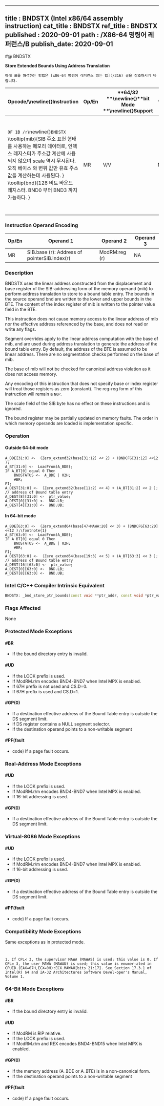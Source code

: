 ----------------------------
title : BNDSTX (Intel x86/64 assembly instruction)
cat_title : BNDSTX
ref_title : BNDSTX
published : 2020-09-01
path : /X86-64 명령어 레퍼런스/B
publish_date: 2020-09-01
----------------------------


#@ BNDSTX

**Store Extended Bounds Using Address Translation**

```lec-info
아래 표를 해석하는 방법은 [x86-64 명령어 레퍼런스 읽는 법](/316) 글을 참조하시기 바랍니다.
```

|**Opcode/**\newline{}**Instruction**|**Op/En**|**64/32 **\newline{}**bit Mode **\newline{}**Support**|**CPUID **\newline{}**Feature **\newline{}**Flag**|**Description**|
|------------------------------------|---------|------------------------------------------------------|--------------------------------------------------|---------------|
|`0F 1B /r`\newline{}`BNDSTX` \tooltip{mib}{SIB 주소 표현 형태를 사용하는 메모리 데이터로, 인덱스 레지스터가 주소값 계산에 사용되지 않으며 scale 역시 무시된다. 오직 베이스 와 변위 값만 유효 주소값을 계산하는데 사용된다. } \tooltip{bnd}{128 비트 바운드 레지스터. BND0 부터 BND3 까지 가능하다. } |MR|V/V|MPX|Store the bounds in bnd and the pointer value in the index regis-ter of mib to a bound table entry (BTE) with address translation using the base of mib.|
### Instruction Operand Encoding


|Op/En|Operand 1|Operand 2|Operand 3|
|-----|---------|---------|---------|
|MR|SIB.base (r): Address of pointerSIB.index(r)|ModRM:reg (r)|NA|
### Description


BNDSTX uses the linear address constructed from the displacement and base register of the SIB-addressing form of the memory operand (mib) to perform address translation to store to a bound table entry. The bounds in the source operand bnd are written to the lower and upper bounds in the BTE. The content of the index register of mib is written to the pointer value field in the BTE. 

This instruction does not cause memory access to the linear address of mib nor the effective address referenced by the base, and does not read or write any flags. 

Segment overrides apply to the linear address computation with the base of mib, and are used during address translation to generate the address of the bound table entry. By default, the address of the BTE is assumed to be linear address. There are no segmentation checks performed on the base of mib. 

The base of mib will not be checked for canonical address violation as it does not access memory. 

Any encoding of this instruction that does not specify base or index register will treat those registers as zero (constant). The reg-reg form of this instruction will remain a `NOP`.

The scale field of the SIB byte has no effect on these instructions and is ignored.

The bound register may be partially updated on memory faults. The order in which memory operands are loaded is implementation specific.


### Operation
#### Outside 64-bit mode
```info-verb
A_BDE[31:0] <-  (Zero_extend32(base[31:12] << 2) + (BNDCFG[31:12] <<12 );
A_BT[31:0] <-  LoadFrom(A_BDE);
IF A_BT[0] equal 0 Then
    BNDSTATUS <-  A_BDE | 02H; 
    #BR; 
FI;
A_DEST[31:0] <-  (Zero_extend32(base[11:2] << 4) + (A_BT[31:2] << 2 ); // address of Bound table entry
A_DEST[8][31:0] <-  ptr_value; 
A_DEST[0][31:0] <-  BND.LB; 
A_DEST[4][31:0] <-  BND.UB; 
```
#### In 64-bit mode
```info-verb
A_BDE[63:0] <-  (Zero_extend64(base[47+MAWA:20] << 3) + (BNDCFG[63:20] <<12 );\footnote{1}
A_BT[63:0] <-  LoadFrom(A_BDE);
IF A_BT[0] equal 0 Then
    BNDSTATUS <-  A_BDE | 02H; 
    #BR; 
FI;
A_DEST[63:0] <-  (Zero_extend64(base[19:3] << 5) + (A_BT[63:3] << 3 ); // address of Bound table entry
A_DEST[16][63:0] <-  ptr_value; 
A_DEST[0][63:0] <-  BND.LB; 
A_DEST[8][63:0] <-  BND.UB; 
```

### Intel C/C++ Compiler Intrinsic Equivalent

```cpp
BNDSTX: _bnd_store_ptr_bounds(const void **ptr_addr, const void *ptr_val); 
```
### Flags Affected


None


### Protected Mode Exceptions

#### #BR
* If the bound directory entry is invalid.

#### #UD
* If the LOCK prefix is used.
* If ModRM.r/m encodes BND4-BND7 when Intel MPX is enabled.
* If 67H prefix is not used and CS.D=0.
* If 67H prefix is used and CS.D=1.

#### #GP(0)
* If a destination effective address of the Bound Table entry is outside the DS segment limit.
* If DS register contains a NULL segment selector.
* If the destination operand points to a non-writable segment

#### #PF(fault
* code) If a page fault occurs.

### Real-Address Mode Exceptions

#### #UD
* If the LOCK prefix is used.
* If ModRM.r/m encodes BND4-BND7 when Intel MPX is enabled.
* If 16-bit addressing is used.

#### #GP(0)
* If a destination effective address of the Bound Table entry is outside the DS segment limit.

### Virtual-8086 Mode Exceptions

#### #UD
* If the LOCK prefix is used.
* If ModRM.r/m encodes BND4-BND7 when Intel MPX is enabled.
* If 16-bit addressing is used.

#### #GP(0)
* If a destination effective address of the Bound Table entry is outside the DS segment limit.

#### #PF(fault
* code) If a page fault occurs.

### Compatibility Mode Exceptions



Same exceptions as in protected mode.

```sidenote


1. If CPL< 3, the supervisor MAWA (MAWAS) is used; this value is 0. If CPL= 3, the user MAWA (MAWAU) is used; this value is enumer-ated in CPUID.(EAX=07H,ECX=0H):ECX.MAWAU[bits 21:17]. See Section 17.3.1 of Intel(R) 64 and IA-32 Architectures Software Devel-oper's Manual, Volume 1.
```
### 64-Bit Mode Exceptions

#### #BR
* If the bound directory entry is invalid.

#### #UD
* If ModRM is RIP relative.
* If the LOCK prefix is used.
* If ModRM.r/m and REX encodes BND4-BND15 when Intel MPX is enabled.

#### #GP(0)
* If the memory address (A_BDE or A_BTE) is in a non-canonical form.
* If the destination operand points to a non-writable segment

#### #PF(fault
* code) If a page fault occurs.
